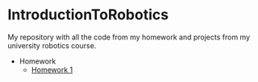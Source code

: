 # IntroductionToRobotics
My repository with all the code from my homework and projects from my university robotics course. 

- Homework 
  - [Homework 1](/Homework/Homework_1.ino)
